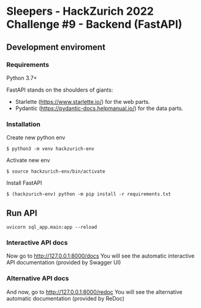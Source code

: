 # Sleepers - HackZurich 2022 Challenge #9 - Backend (FastAPI)
## Development enviroment
### Requirements
Python 3.7+

FastAPI stands on the shoulders of giants:
- Starlette (https://www.starlette.io/) for the web parts.
- Pydantic (https://pydantic-docs.helpmanual.io/) for the data parts.

### Installation
Create new python env
```
$ python3 -m venv hackzurich-env
```
Activate new env
```
$ source hackzurich-env/bin/activate
```
Install FastAPI
```
$ (hackzurich-env) python -m pip install -r requirements.txt
```

## Run API
```
uvicorn sql_app.main:app --reload
```
### Interactive API docs
Now go to http://127.0.0.1:8000/docs
You will see the automatic interactive API documentation (provided by Swagger UI)

### Alternative API docs
And now, go to http://127.0.0.1:8000/redoc
You will see the alternative automatic documentation (provided by ReDoc)